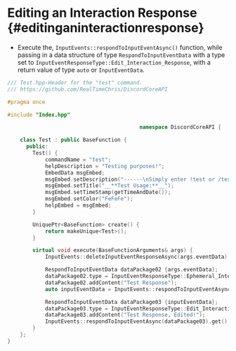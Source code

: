 Editing an Interaction Response {#editinganinteractionresponse}
============
- Execute the, `InputEvents::respondToInputEventAsync()` function, while passing in a data structure of type `RespondToInputEventData` with a type set	to `InputEventResponseType::Edit_Interaction_Response`, with a return value of type `auto` or `InputEventData`.

```cpp
/// Test.hpp-Header for the "test" command.
/// https://github.com/RealTimeChris/DiscordCoreAPI

#pragma once

#include "Index.hpp"

										  namespace DiscordCoreAPI {

	class Test : public BaseFunction {
	  public:
		Test() {
			commandName = "test";
			helpDescription = "Testing purposes!";
			EmbedData msgEmbed;
			msgEmbed.setDescription("------\nSimply enter !test or /test!\n------");
			msgEmbed.setTitle("__**Test Usage:**__");
			msgEmbed.setTimeStamp(getTimeAndDate());
			msgEmbed.setColor("FeFeFe");
			helpEmbed = msgEmbed;
		}

		UniquePtr<BaseFunction> create() {
			return makeUnique<Test>();
		}

		virtual void execute(BaseFunctionArguments& args) {
			InputEvents::deleteInputEventResponseAsync(args.eventData).get();

			RespondToInputEventData dataPackage02 {args.eventData};
			dataPackage02.type = InputEventResponseType::Ephemeral_Interaction_Response;
			dataPackage02.addContent("Test Response");
			auto inputEventData = InputEvents::respondToInputEventAsync(dataPackage02).get();

			RespondToInputEventData dataPackage03 {inputEventData};
			dataPackage03.type = InputEventResponseType::Edit_Interaction_Response;
			dataPackage03.addContent("Test Response, Edited!");
			InputEvents::respondToInputEventAsync(dataPackage03).get();
		}
	};
}
```
